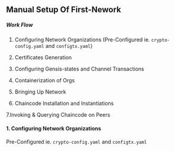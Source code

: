 ## Manual Setup Of First-Nework

##### Work Flow

1. Configuring Network Organizations (Pre-Configured ie. ```crypto-config.yaml``` and ```configtx.yaml```)

2. Certificates Generation

3. Configuring Gensis-states and Channel Transactions

4. Containerization of Orgs

5. Bringing Up Network 

6. Chaincode Installation and Instantiations

7.Invoking & Querying Chaincode on Peers

 #### 1. Configuring Network Organizations
 
 Pre-Configured ie. ```crypto-config.yaml``` and ```configtx.yaml``` 

